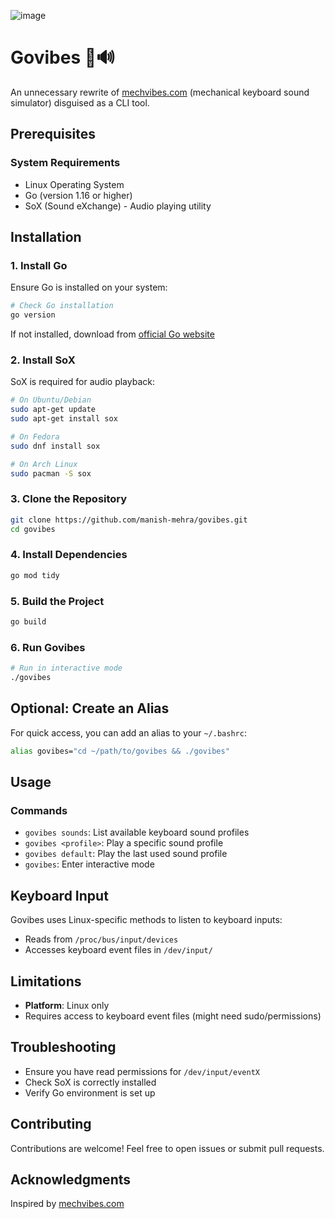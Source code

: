 ![image](https://github.com/user-attachments/assets/3d5dabab-1f48-4954-a60d-889475f686a1)


# Govibes 🎹🔊
An unnecessary rewrite of [mechvibes.com](https://mechvibes.com) (mechanical keyboard sound simulator) disguised as a CLI tool.

## Prerequisites

### System Requirements
- Linux Operating System
- Go (version 1.16 or higher)
- SoX (Sound eXchange) - Audio playing utility

## Installation

### 1. Install Go
Ensure Go is installed on your system:
```bash
# Check Go installation
go version
```
If not installed, download from [official Go website](https://golang.org/dl/)

### 2. Install SoX
SoX is required for audio playback:
```bash
# On Ubuntu/Debian
sudo apt-get update
sudo apt-get install sox

# On Fedora
sudo dnf install sox

# On Arch Linux
sudo pacman -S sox
```

### 3. Clone the Repository
```bash
git clone https://github.com/manish-mehra/govibes.git
cd govibes
```

### 4. Install Dependencies
```bash
go mod tidy
```

### 5. Build the Project
```bash
go build
```

### 6. Run Govibes
```bash
# Run in interactive mode
./govibes
```

## Optional: Create an Alias
For quick access, you can add an alias to your `~/.bashrc`:
```bash
alias govibes="cd ~/path/to/govibes && ./govibes"
```

## Usage

### Commands
- `govibes sounds`: List available keyboard sound profiles
- `govibes <profile>`: Play a specific sound profile
- `govibes default`: Play the last used sound profile
- `govibes`: Enter interactive mode

## Keyboard Input
Govibes uses Linux-specific methods to listen to keyboard inputs:
- Reads from `/proc/bus/input/devices`
- Accesses keyboard event files in `/dev/input/`

## Limitations
- **Platform**: Linux only
- Requires access to keyboard event files (might need sudo/permissions)

## Troubleshooting
- Ensure you have read permissions for `/dev/input/eventX`
- Check SoX is correctly installed
- Verify Go environment is set up

## Contributing
Contributions are welcome! Feel free to open issues or submit pull requests.

## Acknowledgments
Inspired by [mechvibes.com](https://mechvibes.com)
